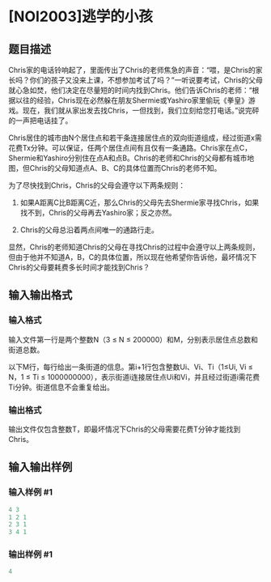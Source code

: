 # [NOI2003]逃学的小孩

## 题目描述

Chris家的电话铃响起了，里面传出了Chris的老师焦急的声音：“喂，是Chris的家长吗？你们的孩子又没来上课，不想参加考试了吗？”一听说要考试，Chris的父母就心急如焚，他们决定在尽量短的时间内找到Chris。他们告诉Chris的老师：“根据以往的经验，Chris现在必然躲在朋友Shermie或Yashiro家里偷玩《拳皇》游戏。现在，我们就从家出发去找Chris，一但找到，我们立刻给您打电话。”说完砰的一声把电话挂了。

Chris居住的城市由N个居住点和若干条连接居住点的双向街道组成，经过街道x需花费Tx分钟。可以保证，任两个居住点间有且仅有一条通路。Chris家在点C，Shermie和Yashiro分别住在点A和点B。Chris的老师和Chris的父母都有城市地图，但Chris的父母知道点A、B、C的具体位置而Chris的老师不知。

为了尽快找到Chris，Chris的父母会遵守以下两条规则：

1. 如果A距离C比B距离C近，那么Chris的父母先去Shermie家寻找Chris，如果找不到，Chris的父母再去Yashiro家；反之亦然。

2. Chris的父母总沿着两点间唯一的通路行走。

显然，Chris的老师知道Chris的父母在寻找Chris的过程中会遵守以上两条规则，但由于他并不知道A，B，C的具体位置，所以现在他希望你告诉他，最坏情况下Chris的父母要耗费多长时间才能找到Chris？

## 输入输出格式

### 输入格式

输入文件第一行是两个整数N（3 ≤ N ≤ 200000）和M，分别表示居住点总数和街道总数。

以下M行，每行给出一条街道的信息。第i+1行包含整数Ui、Vi、Ti（1≤Ui, Vi ≤ N，1 ≤ Ti ≤ 1000000000），表示街道i连接居住点Ui和Vi，并且经过街道i需花费Ti分钟。街道信息不会重复给出。

### 输出格式

输出文件仅包含整数T，即最坏情况下Chris的父母需要花费T分钟才能找到Chris。

## 输入输出样例

### 输入样例 #1

```cpp
4 3
1 2 1
2 3 1
3 4 1
```


### 输出样例 #1

```cpp
4
```


